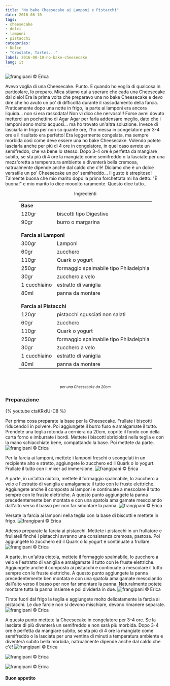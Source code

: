 ```yaml
---
title: "No bake Cheesecake ai Lamponi e Pistacchi"
date: 2016-08-10
tags:
- cheesecake
- dolci
- lamponi
- pistacchi
categories:
- Dolce
- "Crostate, Tartes..."
label: 2016-08-10-no-bake-cheesecake
lang: it
---
```

![](header.jpg "frangipani © Erica")

Avevo voglia di una Cheesecake. Punto. E quando ho voglia di qualcosa in particolare, lo preparo. Mica stiamo qui a sperare che cada una Cheesecake dal cielo! Era la prima volta che preparavo una no bake Cheesecake e devo dire che ho avuto un po' di difficoltà durante il rassodamento della farcia. Praticamente dopo una notte in frigo, la parte ai lamponi era ancora liquida... non si era rassodata! Non vi dico che nervoso!!! Forse avrei dovuto metterci un pochettino di Agar Agar per farla addensare meglio, dato che i lamponi sono molto acquosi... ma ho trovato un'altra soluzione. Invece di lasciarla in frigo per non so quante ore, l'ho messa in congelatore per 3-4 ore e il risultato era perfetto! Era leggermente congelata, ma sempre morbida così come deve essere una no bake Cheesecake. Volendo potete lasciarla anche per più di 4 ore in congelatore, in quel caso avrete un semifreddo, che va bene lo stesso. Dopo 3-4 ore è perfetta da mangiare subito, se sta più di 4 ore la mangiate come semifreddo o la lasciate per una mezz'oretta a temperatura ambiente e diventerà bella cremosa, natrualmente dipende anche dal caldo che c'è! Diciamo che è un dolce versatile un po' Cheesecake un po' semifreddo... Il gusto è strepitoso! Talmente buona che mio marito dopo la prima forchettata mi ha detto: "È buona!" e mio marito lo dice mooolto raramente. Questo dice tutto...

<div id="wrapper" style="text-align: center">
  <div id="yourdiv" style="display: inline-block;">
    <div class="ingredients">
      <div class="ingredients-title">Ingredienti</div>
      <table>
        <tbody>
          <tr>
            <td colspan="2"><b>Base</b></td>
          </tr>
          <tr>
            <td>120gr</td>
            <td>biscotti tipo Digestive</td>
          </tr>
          <tr>
            <td>90gr</td>
            <td>burro o margarina</td>
          </tr>
          <tr style="height: 15px;"></tr>
          <tr>          
            <td colspan="2"><b>Farcia ai Lamponi</b></td>
          </tr>      
          <tr>
            <td>300gr</td>
            <td>Lamponi</td>
          </tr>
          <tr>
            <td>60gr</td>
            <td>zucchero</td>
          </tr>
          <tr>
            <td>110gr</td>
            <td>Quark o yogurt</td>
          </tr>
          <tr>
            <td>250gr</td>
            <td>formaggio spalmabile tipo Philadelphia</td>
          </tr>
          <tr>
            <td>30gr</td>
            <td>zucchero a velo</td>
          </tr>
          <tr>
            <td>1 cucchiaino</td>
            <td>estratto di vaniglia</td>
          </tr>
          <tr>
            <td>80ml</td>
            <td>panna da montare</td>
          </tr>
          <tr style="height: 15px;"></tr>
          <tr>          
            <td colspan="2"><b>Farcia ai Pistacchi</b></td>
          </tr>      
          <tr>
            <td>120gr</td>
            <td>pistacchi sgusciati non salati</td>
          </tr>
          <tr>
            <td>60gr</td>
            <td>zucchero</td>
          </tr>
          <tr>
            <td>110gr</td>
            <td>Quark o yogurt</td>
          </tr>
          <tr>
            <td>250gr</td>
            <td>formaggio spalmabile tipo Philadelphia</td>
          </tr>
          <tr>
            <td>30gr</td>
            <td>zucchero a velo</td>
          </tr>
          <tr>
            <td>1 cucchiaino</td>
            <td>estratto di vaniglia</td>
          </tr>
          <tr>
            <td>80ml</td>
            <td>panna da montare</td>      
          </tr>
        </tbody>
      </table>
      <br></br>
      <i class="pull-right" style="font-size: 80%;">per una Cheesecake da 20cm</i>
    </div>
  </div>
</div>


<h3>
  <font color="grey">
    <i class="fa fa-cogs"></i>
  </font> Preparazione
</h3>

{% youtube ctaKRxIU-C8 %}

Per prima cosa preparate la base per la Cheesecake. Frullate i biscotti riducendoli in polvere. Poi aggiungete il burro fuso e amalgamate il tutto. Prendete una teglia rotonda a cerniera da 20cm, coprite il fondo con della carta forno e imburrate i bordi. Mettete i biscotti sbriciolati nella teglia e con la mano schiacchiate bene, compattando la base. Poi mettete da parte.
![](base.jpg "frangipani © Erica")

Per la farcia ai lamponi, mettete i lamponi freschi o scongelati in un recipiente alto e stretto, aggiungete lo zucchero ed il Quark o lo yogurt. Frullate il tutto con il mixer ad immersione.
![](lamponi.jpg "frangipani © Erica")

A parte, in un'altra ciotola, mettete il formaggio spalmabile, lo zucchero a velo e l'estratto di vaniglia e amalgamate il tutto con le fruste elettriche. Aggiungete anche il composto ai lamponi e continuate a mescolare il tutto sempre con le fruste elettriche. A questo punto aggiungete la panna precedentemente ben montata e con una spatola amalgamate mescolando dall'alto verso il basso per non far smontare la panna.
![](compostolamponi.jpg "frangipani © Erica")

Versate la farcia ai lamponi nella teglia con la base di biscotti e mettete in frigo.
![](teglia1.jpg "frangipani © Erica")

Adesso preparate la farcia ai pistacchi. Mettete i pistacchi in un frullatore e frullateli finché i pistacchi avranno una consistenza cremosa, pastosa. Poi aggiungete lo zucchero ed il Quark o lo yogurt e continuate a frullare.
![](pistacchi.jpg "frangipani © Erica")

A parte, in un'altra ciotola, mettete il formaggio spalmabile, lo zucchero a velo e l'estratto di vaniglia e amalgamate il tutto con le fruste elettriche. Aggiungete anche il composto ai pistacchi e continuate a mescolare il tutto sempre con le fruste elettriche. A questo punto aggiungete la panna precedentemente ben montata e con una spatola amalgamate mescolando dall'alto verso il basso per non far smontare la panna. Naturalmente potete montare tutta la panna insieme e poi dividerla in due.
![](compostopistacchi.jpg "frangipani © Erica")

Tirate fuori dal frigo la teglia e aggiungete molto delicatamente la farcia ai pistacchi. Le due farcie non si devono mischiare, devono rimanere separate.
![](teglia2.jpg "frangipani © Erica")

A questo punto mettete la Cheesecake in congelatore per 3-4 ore. Se la lasciate di più diventerà un semifreddo e non sarà più morbida. Dopo 3-4 ore è perfetta da mangiare subito, se sta più di 4 ore la mangiate come semifreddo o la lasciate per una ventina di minuti a temperatura ambiente e diventerà subito bella morbida, natrualmente dipende anche dal caldo che c'è!
![](risultato1.jpg "frangipani © Erica")

![](risultato2.jpg "frangipani © Erica")

![](risultato3.jpg "frangipani © Erica")

<h4>Buon appetito
  <font color="red">
    <i class="fa fa-smile-o"></i>
  </font>
</h4>
